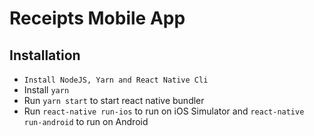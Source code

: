 # Receipts Mobile App

## Installation

- `Install NodeJS, Yarn and React Native Cli`
- Install `yarn`
- Run `yarn start` to start react native bundler
- Run `react-native run-ios` to run on iOS Simulator and `react-native run-android` to run on Android
